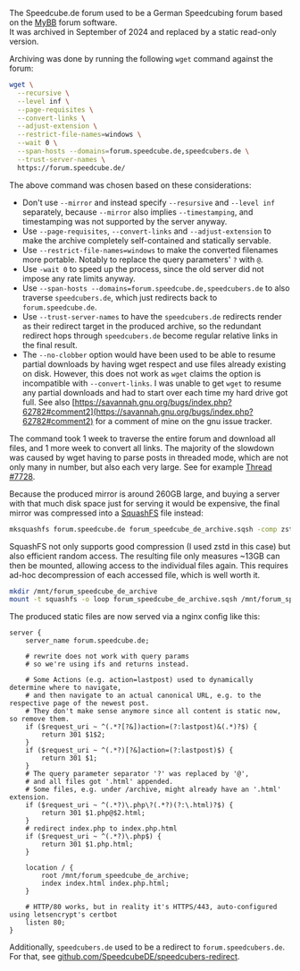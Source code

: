 The Speedcube.de forum used to be a German Speedcubing forum based on the [MyBB](https://mybb.com/) forum software.  
It was archived in September of 2024 and replaced by a static read-only version.

Archiving was done by running the following `wget` command against the forum:
```bash
wget \
  --recursive \
  --level inf \
  --page-requisites \
  --convert-links \
  --adjust-extension \
  --restrict-file-names=windows \
  --wait 0 \
  --span-hosts --domains=forum.speedcube.de,speedcubers.de \
  --trust-server-names \
  https://forum.speedcube.de/
```

The above command was chosen based on these considerations:
- Don't use `--mirror` and instead specify `--resursive` and `--level inf` separately, because `--mirror` also implies `--timestamping`,
  and timestamping was not supported by the server anyway.
- Use `--page-requisites`, `--convert-links` and `--adjust-extension` to make the archive completely self-contained and statically servable.
- Use `--restrict-file-names=windows` to make the converted filenames more portable. Notably to replace the query parameters' `?` with `@`.
- Use `-wait 0` to speed up the process, since the old server did not impose any rate limits anyway.
- Use `--span-hosts --domains=forum.speedcube.de,speedcubers.de` to also traverse `speedcubers.de`, which just redirects back to `forum.speedcube.de`.
- Use `--trust-server-names` to have the `speedcubers.de` redirects render as their redirect target in the produced archive,
  so the redundant redirect hops through `speedcubers.de` become regular relative links in the final result.
- The `--no-clobber` option would have been used to be able to resume partial downloads by having wget respect and use files already existing on disk.
  However, this does not work as `wget` claims the option is incompatible with `--convert-links`.
  I was unable to get `wget` to resume any partial downloads and had to start over each time my hard drive got full.
  See also [https://savannah.gnu.org/bugs/index.php?62782#comment2](https://savannah.gnu.org/bugs/index.php?62782#comment2) for a comment of mine on the gnu issue tracker.

The command took 1 week to traverse the entire forum and download all files, and 1 more week to convert all links.
The majority of the slowdown was caused by wget having to parse posts in threaded mode,
which are not only many in number, but also each very large. See for example [Thread #7728](https://forum.speedcube.de/showthread.php?tid=7728&pid=197793&mode=threaded).

Because the produced mirror is around 260GB large, and buying a server with that much disk space just for serving it would be expensive,
the final mirror was compressed into a [SquashFS](https://docs.kernel.org/filesystems/squashfs.html) file instead:

```sh
mksquashfs forum.speedcube.de forum_speedcube_de_archive.sqsh -comp zstd
```

SquashFS not only supports good compression (I used zstd in this case) but also efficient random access.
The resulting file only measures ~13GB can then be mounted, allowing access to the individual files again.
This requires ad-hoc decompression of each accessed file, which is well worth it.

```sh
mkdir /mnt/forum_speedcube_de_archive
mount -t squashfs -o loop forum_speedcube_de_archive.sqsh /mnt/forum_speedcube_de_archive
```

The produced static files are now served via a nginx config like this:
```nginx
server {
    server_name forum.speedcube.de;

    # rewrite does not work with query params
    # so we're using ifs and returns instead.

    # Some Actions (e.g. action=lastpost) used to dynamically determine where to navigate,
    # and then navigate to an actual canonical URL, e.g. to the respective page of the newest post.
    # They don't make sense anymore since all content is static now, so remove them.
    if ($request_uri ~ ^(.*?[?&])action=(?:lastpost)&(.*)?$) {
        return 301 $1$2;
    }
    if ($request_uri ~ ^(.*?)[?&]action=(?:lastpost)$) {
        return 301 $1;
    }
    # The query parameter separator '?' was replaced by '@',
    # and all files got '.html' appended.
    # Some files, e.g. under /archive, might already have an '.html' extension.
    if ($request_uri ~ ^(.*?)\.php\?(.*?)(?:\.html)?$) {
        return 301 $1.php@$2.html;
    }
    # redirect index.php to index.php.html
    if ($request_uri ~ ^(.*?)\.php$) {
        return 301 $1.php.html;
    }

    location / {
        root /mnt/forum_speedcube_de_archive;
        index index.html index.php.html;
    }

    # HTTP/80 works, but in reality it's HTTPS/443, auto-configured using letsencrypt's certbot
    listen 80;
}
```

Additionally, `speedcubers.de` used to be a redirect to `forum.speedcubers.de`. For that, see [github.com/SpeedcubeDE/speedcubers-redirect](https://github.com/SpeedcubeDE/speedcubers-redirect).
